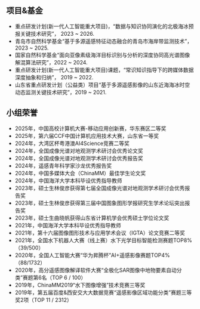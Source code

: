 
## 项目&基金

- 重点研发计划(新一代人工智能重大项目)，“数据与知识协同演化的北极海冰预报关键技术研究”， 2023 ~ 2026.
- 青岛市自然科学基金“基于多源遥感特征动态融合的青岛市海岸带监测技术”， 2023 ~ 2025.
- 国家自然科学基金“面向亚像素级海洋目标识别与分析的深度协同高光谱图像解混算法研究”，2022 ~ 2024.
- 重点研发计划(新一代人工智能重大项目)课题，“常识知识指导下的跨媒体数据深度抽象和归纳”， 2019 ~ 2022.
- 山东省重点研发计划（公益类）项目“基于多源遥感影像的山东近海海冰时空动态监测关键技术研究”，2019 ~ 2021.

## 小组荣誉
- 2025年，中国高校计算机大赛-移动应用创新赛，华东赛区二等奖
- 2025年，第六届CCF中国计算机应用技术大赛，山东省一等奖
- 2024年，大湾区杯粤港澳AI4Science竞赛二等奖
- 2024年，全国成像光谱对地观测学术研讨会优秀论文奖
- 2024年，全国成像光谱对地观测学术研讨会优秀报告奖
- 2024年，遥感青年科学家沙龙优秀报告奖
- 2024年，中国多媒体大会（ChinaMM）最佳学生论文奖
- 2024年，中国海洋大学本科毕设优秀指导教师
- 2023年，硕士生林俊彦获得第七届全国成像光谱对地观测学术研讨会优秀报告奖
- 2023年，硕士生林俊彦获得第三届中国图象图形学报研究生学术论坛突出报告奖
- 2023年，硕士生曲晓帆获得山东省计算机学会优秀硕士学位论文奖
- 2021年，中国海洋大学本科毕设优秀指导教师
- 2021年，第十六届图像图形技术与应用学术会议（IGTA）论文竞赛二等奖
- 2021年，全国水下机器人大赛（线上赛）水下光学目标智能检测赛题TOP8\% （39/500）
- 2020年，全国人工智能大赛“华为昇腾杯”AI+遥感影像赛题TOP4\% （88/1732）
- 2020年，高分遥感图像解译软件大赛“全极化SAR图像中地物要素自动分类”赛题第6名（TOP 6 / 100）
- 2019年，ChinaMM2019“水下图像增强”技术竞赛三等奖
- 2019年，第五届百度\&西安交大大数据竞赛“遥感影像区域功能分类”赛题三等奖2项（TOP 11 / 2312）
